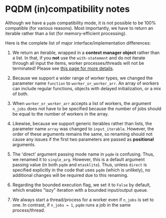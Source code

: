 # PQDM (in)compatibility notes

Although we have a `pqdm` compatibility mode, it is not possible to be 100% compatible (for various reasons). Most importantly, we have to return an iterable rather than a list (for memory-efficient processing).

Here is the complete list of major interface/implementation differences:

1. We return an iterable, wrapped in a **context manager object** rather than a list. In that, if you **not** use the `with-statement` and do not iterate through all input the items, worker processes/threads will not be terminated! Please see [this page for more details](docs/context_manager_and_resource_leakage.md).

2. Because we support a wider range of worker types, we changed the parameter name `function` to `worker_or_worker_arr`. An array of workers can include regular functions, objects with delayed initialization, or a mix of both. 

4. When `worker_or_worker_arr` accepts a list of workers, the argument `n_jobs` does not have to be specified because the number of jobs should be equal to the number of workers in the array.

5. Likewise, because we support generic iterables rather than lists, the parameter name `array` was changed to `input_iterable`. However, the order of these arguments remains the same, so renaming should not cause any issues if the first two parameters are passed as **positional** arguments.

5. The 'direct' argument passing mode name in `pqdm` is confusing. Thus, we renamed it to `single_arg`. However, this is a default argument passing value (in both `pqdm` and `mtasklite`). Thus, unless `direct` is specified explicitly in the code that uses `pqdm` (which is unlikely), no additional changes will be required due to this renaming.

6. Regarding the bounded execution flag, we set it to `False` by default, which enables "lazy" iteration with a bounded input/output queue.

8. We always start a thread/process for a worker even if `n_jobs` is set to one. In contrast, if `n_jobs = 1`, `pqdm` runs a job in the same process/thread.


